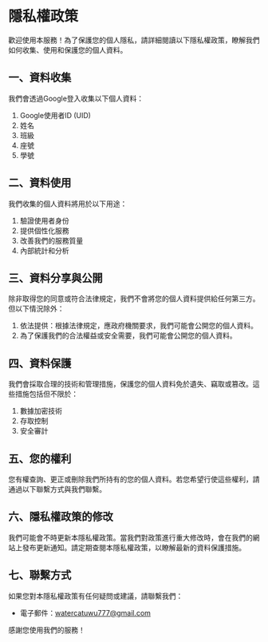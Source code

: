 # 隱私權政策

歡迎使用本服務！為了保護您的個人隱私，請詳細閱讀以下隱私權政策，瞭解我們如何收集、使用和保護您的個人資料。

## 一、資料收集

我們會透過Google登入收集以下個人資料：
1. Google使用者ID (UID)
2. 姓名
3. 班級
4. 座號
5. 學號

## 二、資料使用

我們收集的個人資料將用於以下用途：
1. 驗證使用者身份
2. 提供個性化服務
3. 改善我們的服務質量
4. 內部統計和分析

## 三、資料分享與公開

除非取得您的同意或符合法律規定，我們不會將您的個人資料提供給任何第三方。但以下情況除外：
1. 依法提供：根據法律規定，應政府機關要求，我們可能會公開您的個人資料。
2. 為了保護我們的合法權益或安全需要，我們可能會公開您的個人資料。

## 四、資料保護

我們會採取合理的技術和管理措施，保護您的個人資料免於遺失、竊取或篡改。這些措施包括但不限於：
1. 數據加密技術
2. 存取控制
3. 安全審計

## 五、您的權利

您有權查詢、更正或刪除我們所持有的您的個人資料。若您希望行使這些權利，請通過以下聯繫方式與我們聯繫。

## 六、隱私權政策的修改

我們可能會不時更新本隱私權政策。當我們對政策進行重大修改時，會在我們的網站上發布更新通知。請定期查閱本隱私權政策，以瞭解最新的資料保護措施。

## 七、聯繫方式

如果您對本隱私權政策有任何疑問或建議，請聯繫我們：
- 電子郵件：watercatuwu777@gmail.com

感謝您使用我們的服務！
